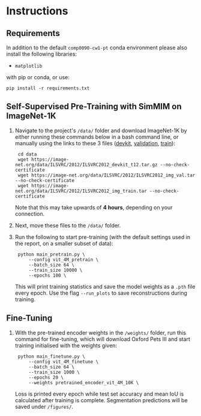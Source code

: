 # Instructions
## Requirements
In addition to the default `comp0090-cw1-pt` conda environment please also install the following libraries:
- `matplotlib`

with pip or conda, or use:

    pip install -r requirements.txt

## Self-Supervised Pre-Training with SimMIM on ImageNet-1K

1. Navigate to the project's `/data/` folder and download ImageNet-1K by either running these commands below in a bash command line, or manually using the links to these 3 files ([devkit](https://image-net.org/data/ILSVRC/2012/ILSVRC2012_devkit_t12.tar.gz), [validation](https://image-net.org/data/ILSVRC/2012/ILSVRC2012_img_val.tar), [train](https://image-net.org/data/ILSVRC/2012/ILSVRC2012_img_train.tar)):
   
        cd data
        wget https://image-net.org/data/ILSVRC/2012/ILSVRC2012_devkit_t12.tar.gz --no-check-certificate
        wget https://image-net.org/data/ILSVRC/2012/ILSVRC2012_img_val.tar --no-check-certificate
        wget https://image-net.org/data/ILSVRC/2012/ILSVRC2012_img_train.tar --no-check-certificate
    Note that this may take upwards of **4 hours**, depending on your connection.

3. Next, move these files to the `/data/` folder.
4. Run the following to start pre-training (with the default settings used in the report, on a smaller subset of data):

        python main_pretrain.py \
            --config vit_4M_pretrain \
            --batch_size 64 \
            --train_size 10000 \
            --epochs 100 \

   This will print training statistics and save the model weights as a `.pth` file every epoch. Use the flag `--run_plots` to save reconstructions during training.
   
## Fine-Tuning
1. With the pre-trained encoder weights in the `/weights/` folder, run this command for fine-tuning, which will download Oxford Pets III and start training initialised with the weights given:

        python main_finetune.py \
            --config vit_4M_finetune \
            --batch_size 64 \
            --train_size 1000 \
            --epochs 20 \
            --weights pretrained_encoder_vit_4M_10K \
   
   Loss is printed every epoch while test set accuracy and mean IoU is calculated after training is complete.
   Segmentation predictions will be saved under `/figures/`.
